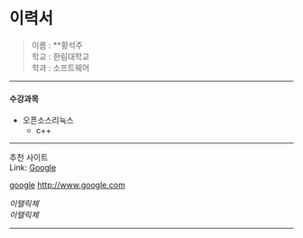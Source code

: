 이력서
==========
> 이름 : **황석주  
> 학교 : 한림대학교  
> 학과 : 소프트웨어

------------------------------
#### 수강과목
* 오픈소스리눅스  
  + c++
  
------------------------------
추천 사이트  
Link:
[Google][1]  

[google](http://www.google.com)
<http://www.google.com>

*이탤릭체*  
_이탤릭체_  

[1]: https://google.com "Go google"    

------------------------------
